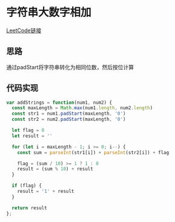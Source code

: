 # 字符串大数字相加

[LeetCode链接](https://leetcode-cn.com/problems/add-strings/solution/)

## 思路

通过padStart将字符串转化为相同位数，然后按位计算

## 代码实现

````js
var addStrings = function(num1, num2) {
  const maxLength = Math.max(num1.length, num2.length)
  const str1 = num1.padStart(maxLength, '0')
  const str2 = num2.padStart(maxLength, '0')

  let flag = 0
  let result = ''

  for (let i = maxLength - 1; i >= 0; i--) {
    const sum = parseInt(str1[i]) + parseInt(str2[i]) + flag

    flag = (sum / 10) >= 1 ? 1 : 0
    result = (sum % 10) + result
  }

  if (flag) {
    result = '1' + result
  }

  return result
};
````

